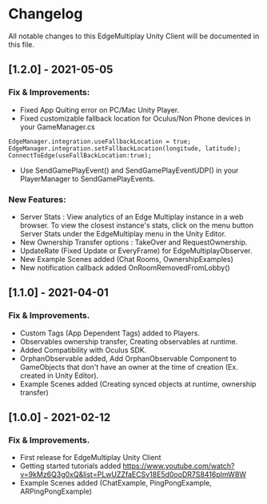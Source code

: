 # Changelog
All notable changes to this EdgeMultiplay Unity Client will be documented in this file.

## [1.2.0] - 2021-05-05

### Fix & Improvements:
- Fixed App Quiting error on PC/Mac Unity Player.
- Fixed customizable fallback location for Oculus/Non Phone devices in your GameManager.cs
```
EdgeManager.integration.useFallbackLocation = true;
EdgeManager.integration.setFallbackLocation(longitude, latitude);
ConnectToEdge(useFallBackLocation:true);
```
- Use SendGamePlayEvent() and SendGamePlayEventUDP() in your PlayerManager to SendGamePlayEvents.

### New Features:
- Server Stats : View analytics of an Edge Multiplay instance in a web browser. To view the closest instance's stats, click on the menu button Server Stats under the EdgeMultiplay menu in the Unity Editor.
- New Ownership Transfer options : TakeOver and RequestOwnership.
- UpdateRate (Fixed Update or EveryFrame) for EdgeMultiplayObserver.
- New Example Scenes added (Chat Rooms, OwnershipExamples)
- New notification callback added OnRoomRemovedFromLobby()


## [1.1.0] - 2021-04-01

### Fix & Improvements.
- Custom Tags (App Dependent Tags) added to Players.
- Observables ownership transfer, Creating observables at runtime.
- Added Compatibility with Oculus SDK.
- OrphanObservable added, Add OrphanObservable Component to GameObjects that don't have an owner at the time of creation (Ex. created in Unity Editor).
- Example Scenes added (Creating synced objects at runtime, ownership transfer)


## [1.0.0] - 2021-02-12

### Fix & Improvements.
- First release for EdgeMultiplay Unity Client
- Getting started tutorials added https://www.youtube.com/watch?v=9kMz6Q3g0xQ&list=PLwUZZfaECSv18E5d0ooDR7S8416pImW8W
- Example Scenes added (ChatExample, PingPongExample, ARPingPongExample)
